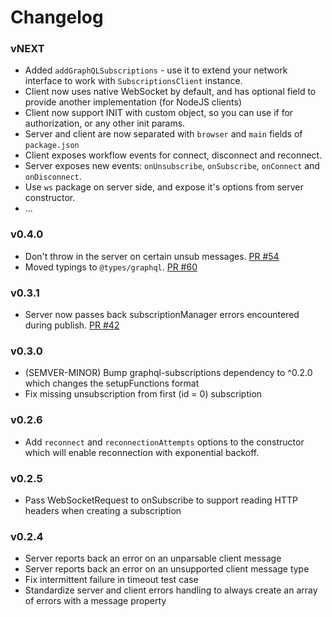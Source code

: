 # Changelog

### vNEXT

- Added `addGraphQLSubscriptions` - use it to extend your network interface to work with `SubscriptionsClient` instance.
- Client now uses native WebSocket by default, and has optional field to provide another implementation (for NodeJS clients)
- Client now support INIT with custom object, so you can use if for authorization, or any other init params.
- Server and client are now separated with `browser` and `main` fields of `package.json`
- Client exposes workflow events for connect, disconnect and reconnect.
- Server exposes new events: `onUnsubscribe`, `onSubscribe`, `onConnect` and `onDisconnect`.
- Use `ws` package on server side, and expose it's options from server constructor.
- ...

### v0.4.0

- Don't throw in the server on certain unsub messages. 
[PR #54](https://github.com/apollostack/subscriptions-transport-ws/pull/54)
- Moved typings to `@types/graphql`.
[PR #60](https://github.com/apollostack/subscriptions-transport-ws/pull/60)

### v0.3.1

- Server now passes back subscriptionManager errors encountered during publish.
[PR #42](https://github.com/apollostack/subscriptions-transport-ws/pull/42)

### v0.3.0

- (SEMVER-MINOR) Bump graphql-subscriptions dependency to ^0.2.0 which changes the setupFunctions format
- Fix missing unsubscription from first (id = 0) subscription

### v0.2.6

- Add `reconnect` and `reconnectionAttempts` options to the constructor which will enable reconnection with exponential backoff.

### v0.2.5

- Pass WebSocketRequest to onSubscribe to support reading HTTP headers when creating a subscription

### v0.2.4

- Server reports back an error on an unparsable client message
- Server reports back an error on an unsupported client message type
- Fix intermittent failure in timeout test case
- Standardize server and client errors handling to always create an array of errors with a message property
